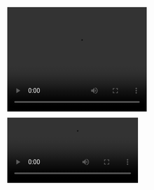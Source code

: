 <video width="320" height="240" controls>
  <source src="https://github.com/0xjeji/arch-hyprland/blob/main/preview.mp4" type="video/mp4">
  Your browser does not support the video tag.
</video>

![Fine,ill write something...](https://github.com/0xjeji/arch-hyprland/blob/main/preview.mp4)
